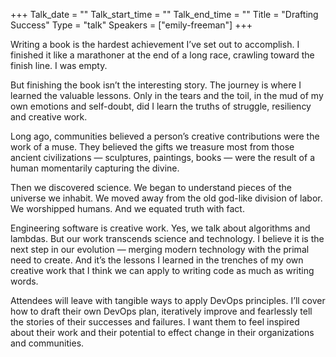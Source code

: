 +++
Talk_date = ""
Talk_start_time = ""
Talk_end_time = ""
Title = "Drafting Success"
Type = "talk"
Speakers = ["emily-freeman"]
+++

Writing a book is the hardest achievement I’ve set out to accomplish. I finished it like a marathoner at the end of a long race, crawling toward the finish line. I was empty.

But finishing the book isn’t the interesting story. The journey is where I learned the valuable lessons. Only in the tears and the toil, in the mud of my own emotions and self-doubt, did I learn the truths of struggle, resiliency and creative work.

Long ago, communities believed a person’s creative contributions were the work of a muse. They believed the gifts we treasure most from those ancient civilizations — sculptures, paintings, books — were the result of a human momentarily capturing the divine.

Then we discovered science. We began to understand pieces of the universe we inhabit. We moved away from the old god-like division of labor. We worshipped humans. And we equated truth with fact.

Engineering software is creative work. Yes, we talk about algorithms and lambdas. But our work transcends science and technology. I believe it is the next step in our evolution — merging modern technology with the primal need to create. And it’s the lessons I learned in the trenches of my own creative work that I think we can apply to writing code as much as writing words.

Attendees will leave with tangible ways to apply DevOps principles. I’ll cover how to draft their own DevOps plan, iteratively improve and fearlessly tell the stories of their successes and failures. I want them to feel inspired about their work and their potential to effect change in their organizations and communities.
